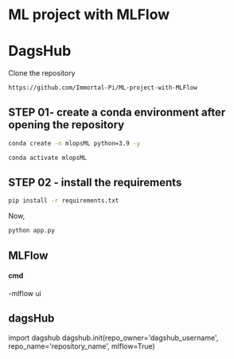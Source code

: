 # ML project with MLFlow

# DagsHub 

Clone the repository

```bash 
https://github.com/Immortal-Pi/ML-project-with-MLFlow
```
## STEP 01- create a conda environment after opening the repository

```bash
conda create -n mlopsML python=3.9 -y 
```
```bash
conda activate mlopsML
```
## STEP 02 - install the requirements
```bash 
pip install -r requirements.txt 
```

Now,
```bash
python app.py
```

## MLFlow 

#### cmd 
-mlflow ui

## dagsHub 

import dagshub
dagshub.init(repo_owner='dagshub_username', repo_name='repository_name', mlflow=True)




